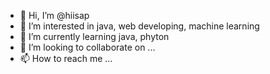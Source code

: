 - 👋 Hi, I’m @hiisap
- 👀 I’m interested in java, web developing, machine learning 
- 🌱 I’m currently learning java, phyton 
- 💞️ I’m looking to collaborate on ...
- 📫 How to reach me ...

<!---
hiisap/hiisap is a ✨ special ✨ repository because its `README.md` (this file) appears on your GitHub profile.
You can click the Preview link to take a look at your changes.
--->
